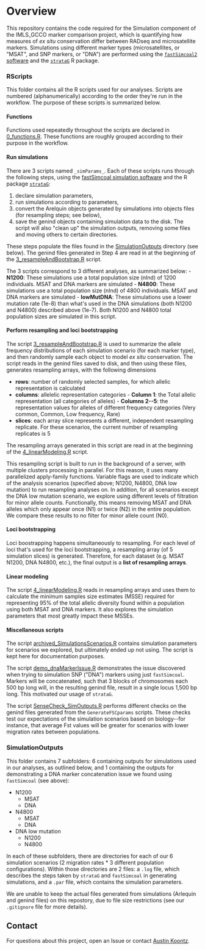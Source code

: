 # Overview

This repository contains the code required for the Simulation component of the IMLS_GCCO marker comparison project, which is quantifying how measures of *ex situ* conservation differ between RADseq and microsatellite markers. Simulations using different marker types (microsatellites, or "MSAT", and SNP markers, or "DNA") are performed using the [`fastSimcoal2` software](http://cmpg.unibe.ch/software/fastsimcoal27/) and the [`strataG`](https://github.com/EricArcher/strataG) R package.

### RScripts
This folder contains all the R scripts used for our analyses. Scripts are numbered (alphanumerically) according to the order they're run in the workflow. The purpose of these scripts is summarized below.

#### Functions
Functions used repeatedly throughout the scripts are declared in [0_functions.R](https://github.com/HobanLab/Morton_SSRvSNP_Simulations/blob/main/RScripts/0_functions.R). These functions are roughly grouped according to their purpose in the workflow.

#### Run simulations
There are 3 scripts named `_simParams_`. Each of these scripts runs through the following steps, using the [fastSimcoal simulation software](https://cmpg.unibe.ch/software/fastsimcoal28/) and the R package [`strataG`](https://github.com/EricArcher/strataG): 
1. declare simulation parameters, 
2. run simulations according to parameters, 
3. convert the Arelquin objects generated by simulations into objects files (for resampling steps; see below), 
4. save the genind objects containing simulation data to the disk. The script will also "clean up" the simulation outputs, removing some files and moving others to certain directories.

These steps populate the files found in the [SimulationOutputs](https://github.com/HobanLab/Morton_SSRvSNP_Simulations/tree/main/SimulationOutputs) directory (see below). The genind files generated in Step 4 are read in at the beginning of the [3_resampleAndBootstrap.R](https://github.com/HobanLab/Morton_SSRvSNP_Simulations/blob/main/RScripts/3_resampleAndBootstrap.R) script.

The 3 scripts correspond to 3 different analyses, as summarized below: - **N1200**: These simulations use a total population size (nInd) of 1200 individuals. MSAT and DNA markers are simulated - **N4800**: These simulations use a total population size (nInd) of 4800 individuals. MSAT and DNA markers are simulated - **lowMutDNA**: These simulations use a lower mutation rate (1e-8) than what's used in the DNA simulations (both N1200 and N4800) described above (1e-7). Both N1200 and N4800 total population sizes are simulated in this script.

#### Perform resampling and loci bootstrapping
The script [3_resampleAndBootstrap.R](https://github.com/HobanLab/Morton_SSRvSNP_Simulations/blob/main/RScripts/3_resampleAndBootstrap.R) is used to summarize the allele frequency distributions of each simulation scenario (for each marker type), and then randomly sample each object to model *ex situ* conservation. The script reads in the genind files saved to disk, and then using these files, generates resampling arrays, with the following dimensions

-   **rows**: number of randomly selected samples, for which allelic representation is calculated
-   **columns**: allelelic representation categories - **Column 1**: the Total allelic representation (all categories of alleles) - **Columns 2--5**: the representation values for alleles of different frequency categories (Very common, Common, Low frequency, Rare)
-   **slices**: each array slice represents a different, independent resampling replicate. For these scenarios, the current number of resampling replicates is 5

The resampling arrays generated in this script are read in at the beginning of the [4_linearModeling.R](https://github.com/HobanLab/Morton_SSRvSNP_Simulations/blob/main/RScripts/4_linearModeling.R) script.

This resampling script is built to run in the background of a server, with multiple clusters processing in parallel. For this reason, it uses many parallelized apply-family functions. Variable flags are used to indicate which of the analysis scenarios (specified above; N1200, N4800, DNA low mutation) to run resampling analyses on. In addition, for all scenarios except the DNA low mutation scenario, we explore using different levels of filtration for minor allele counts. Functionally, this means removing MSAT and DNA alleles which only appear once (N1) or twice (N2) in the entire population. We compare these results to no filter for minor allele count (N0).

#### Loci bootstrapping
Loci boostrapping happens simultaneously to resampling. For each level of loci that's used for the loci bootstrapping, a resampling array (of 5 simulation slices) is generated. Therefore, for each dataset (e.g. MSAT N1200, DNA N4800, etc.), the final output is a **list of resampling arrays**.

#### Linear modeling
The script [4_linearModeling.R](https://github.com/HobanLab/Morton_SSRvSNP_Simulations/blob/main/RScripts/4_linearModeling.R) reads in resampling arrays and uses them to calculate the minimum samples size estimates (MSSE) required for representing 95% of the total allelic diversity found within a population using both MSAT and DNA markers. It also explores the simulation parameters that most greatly impact these MSSEs.

#### Miscellaneous scripts
The script [archived_SimulationsScenarios.R](https://github.com/HobanLab/Morton_SSRvSNP_Simulations/blob/main/RScripts/archived_SimulationScenarios.R) contains simulation parameters for scenarios we explored, but ultimately ended up not using. The script is kept here for documentation purposes.

The script [demo_dnaMarkerIssue.R](https://github.com/HobanLab/Morton_SSRvSNP_Simulations/blob/main/RScripts/demo_dnaMarkerIssue.R) demonstrates the issue discovered when trying to simulation SNP ("DNA") markers using just `fastSimcoal`. Markers will be concatenated, such that 3 blocks of chromosomes each 500 bp long will, in the resulting genind file, result in a single locus 1,500 bp long. This motivated our usage of `strataG`.

The script [SenseCheck_SimOutputs.R](https://github.com/HobanLab/Morton_SSRvSNP_Simulations/blob/main/RScripts/SenseCheck_SimOutputs.R) performs different checks on the genind files generated from the `GenerateFSCparams` scripts. These checks test our expectations of the simulation scenarios based on biology--for instance, that average Fst values will be greater for scenarios with lower migration rates between populations.

### SimulationOutputs
This folder contains 7 subfolders: 6 containing outputs for simulations used in our analyses, as outlined below, and 1 containing the outputs for demonstrating a DNA marker concatenation issue we found using `fastSimcoal` (see above):

-   N1200
    -   MSAT
    -   DNA
-   N4800
    -   MSAT
    -   DNA
-   DNA low mutation
    -   N1200
    -   N4800

In each of these subfolders, there are directories for each of our 6 simulation scenarios (2 migration rates \* 3 different population configurations). Within those directories are 2 files: a `.log` file, which describes the steps taken by `strataG` and `fastSimcoal` in generating simulations, and a `.par` file, which contains the simulation parameters.

We are unable to keep the actual files generated from simulations (Arlequin and genind files) on this repostory, due to file size restrictions (see our `.gitignore` file for more details).

## Contact

For questions about this project, open an Issue or contact [Austin Koontz](https://akoontz11.netlify.app/).
